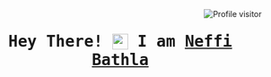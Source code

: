 <img align="right" src="https://komarev.com/ghpvc/?username=kapishverma&label=Profile%20Visitors&color=yellowgreen&style=plastic&abbreviated=true" alt="Profile visitor"/>
<h1 align="center"> <samp> Hey There! <img src="https://media.giphy.com/media/hvRJCLFzcasrR4ia7z/giphy.gif" style="width: 28px; position: relative; top: 5px;"> I am <b style="color: seagreen;"><a href="https://drive.google.com/drive/u/1/folders/1UrtUwtJ2v1HiI0QagoPc0QhQEdIl-xsS">Neffi Bathla</a>
</b></h1>